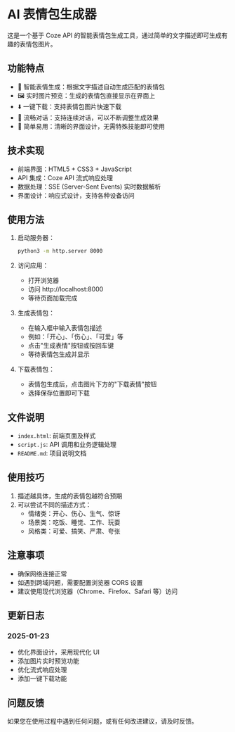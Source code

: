 # AI 表情包生成器

这是一个基于 Coze API 的智能表情包生成工具，通过简单的文字描述即可生成有趣的表情包图片。

## 功能特点

- 🎨 智能表情生成：根据文字描述自动生成匹配的表情包
- 🖼️ 实时图片预览：生成的表情包直接显示在界面上
- ⬇️ 一键下载：支持表情包图片快速下载
- 💬 流畅对话：支持连续对话，可以不断调整生成效果
- 🎯 简单易用：清晰的界面设计，无需特殊技能即可使用

## 技术实现

- 前端界面：HTML5 + CSS3 + JavaScript
- API 集成：Coze API 流式响应处理
- 数据处理：SSE (Server-Sent Events) 实时数据解析
- 界面设计：响应式设计，支持各种设备访问

## 使用方法

1. 启动服务器：
   ```bash
   python3 -m http.server 8000
   ```

2. 访问应用：
   - 打开浏览器
   - 访问 http://localhost:8000
   - 等待页面加载完成

3. 生成表情包：
   - 在输入框中输入表情包描述
   - 例如：「开心」、「伤心」、「可爱」等
   - 点击"生成表情"按钮或按回车键
   - 等待表情包生成并显示

4. 下载表情包：
   - 表情包生成后，点击图片下方的"下载表情"按钮
   - 选择保存位置即可下载

## 文件说明

- `index.html`: 前端页面及样式
- `script.js`: API 调用和业务逻辑处理
- `README.md`: 项目说明文档

## 使用技巧

1. 描述越具体，生成的表情包越符合预期
2. 可以尝试不同的描述方式：
   - 情绪类：开心、伤心、生气、惊讶
   - 场景类：吃饭、睡觉、工作、玩耍
   - 风格类：可爱、搞笑、严肃、夸张

## 注意事项

- 确保网络连接正常
- 如遇到跨域问题，需要配置浏览器 CORS 设置
- 建议使用现代浏览器（Chrome、Firefox、Safari 等）访问

## 更新日志

### 2025-01-23
- 优化界面设计，采用现代化 UI
- 添加图片实时预览功能
- 优化流式响应处理
- 添加一键下载功能

## 问题反馈

如果您在使用过程中遇到任何问题，或有任何改进建议，请及时反馈。

